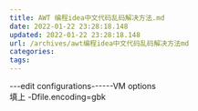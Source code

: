 ```yaml
---
title: AWT 编程idea中文代码乱码解决方法.md
date: 2022-01-22 23:28:18.148
updated: 2022-01-22 23:28:18.148
url: /archives/awt编程idea中文代码乱码解决方法md
categories: 
tags: 
---
```


---edit configurations------VM options    
填上
-Dfile.encoding=gbk